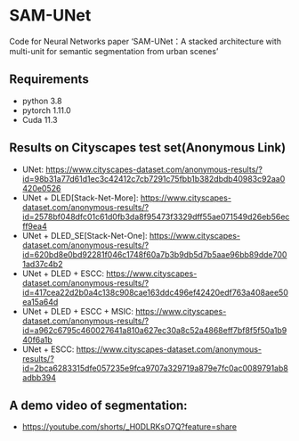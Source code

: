 # SAM-UNet
Code for  Neural Networks paper ‘SAM-UNet：A stacked architecture with multi-unit for semantic segmentation from urban scenes’
## Requirements
* python 3.8
* pytorch 1.11.0
* Cuda  11.3
## Results on Cityscapes test set(Anonymous Link)
* UNet:
  https://www.cityscapes-dataset.com/anonymous-results/?id=98b31a77d61d1ec3c42412c7cb7291c75fbb1b382dbdb40983c92aa0420e0526
* UNet + DLED[Stack-Net-More]:
  https://www.cityscapes-dataset.com/anonymous-results/?id=2578bf048dfc01c61d0fb3da8f95473f3329dff55ae071549d26eb56ecff9ea4
* UNet + DLED_SE[Stack-Net-One]:
  https://www.cityscapes-dataset.com/anonymous-results/?id=620bd8e0bd92281f046c1748f60a7b3b9db5d7b5aae96bb89dde7001ad37c4b2
* UNet + DLED + ESCC:
  https://www.cityscapes-dataset.com/anonymous-results/?id=417cea22d2b0a4c138c908cae163ddc496ef42420edf763a408aee50ea15a64d
* UNet + DLED + ESCC + MSIC:
  https://www.cityscapes-dataset.com/anonymous-results/?id=a962c6795c460027641a810a627ec30a8c52a4868eff7bf8f5f50a1b940f6a1b
* UNet + ESCC:
  https://www.cityscapes-dataset.com/anonymous-results/?id=2bca6283315dfe057235e9fca9707a329719a879e7fc0ac0089791ab8adbb394
## A demo video of segmentation: 
* https://youtube.com/shorts/_H0DLRKsO7Q?feature=share
  
